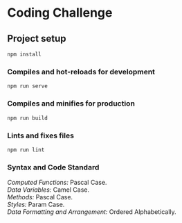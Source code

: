 # Coding Challenge

## Project setup
```
npm install
```

### Compiles and hot-reloads for development
```
npm run serve
```

### Compiles and minifies for production
```
npm run build
```

### Lints and fixes files
```
npm run lint
```

### Syntax and Code Standard
*Computed Functions:* Pascal Case.  
*Data Variables:* Camel Case.  
*Methods:* Pascal Case.  
*Styles:* Param Case.  
*Data Formatting and Arrangement:* Ordered Alphabetically.  